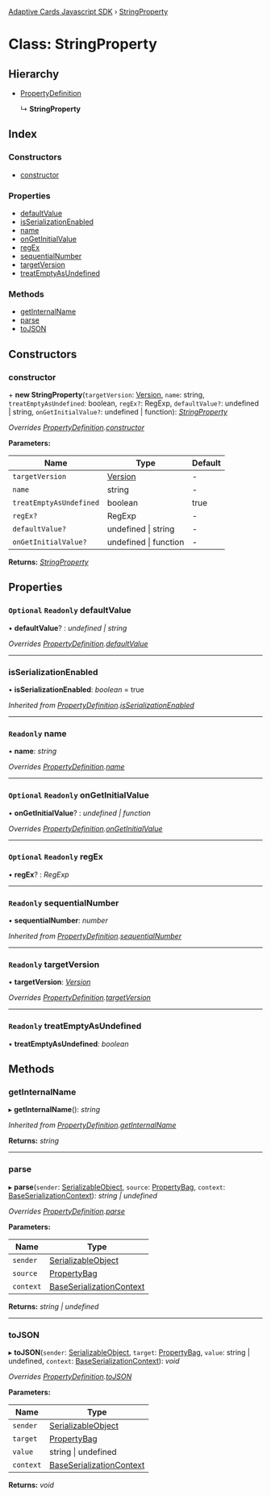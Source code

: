 [Adaptive Cards Javascript SDK](../README.md) › [StringProperty](stringproperty.md)

# Class: StringProperty

## Hierarchy

* [PropertyDefinition](propertydefinition.md)

  ↳ **StringProperty**

## Index

### Constructors

* [constructor](stringproperty.md#constructor)

### Properties

* [defaultValue](stringproperty.md#optional-readonly-defaultvalue)
* [isSerializationEnabled](stringproperty.md#isserializationenabled)
* [name](stringproperty.md#readonly-name)
* [onGetInitialValue](stringproperty.md#optional-readonly-ongetinitialvalue)
* [regEx](stringproperty.md#optional-readonly-regex)
* [sequentialNumber](stringproperty.md#readonly-sequentialnumber)
* [targetVersion](stringproperty.md#readonly-targetversion)
* [treatEmptyAsUndefined](stringproperty.md#readonly-treatemptyasundefined)

### Methods

* [getInternalName](stringproperty.md#getinternalname)
* [parse](stringproperty.md#parse)
* [toJSON](stringproperty.md#tojson)

## Constructors

###  constructor

\+ **new StringProperty**(`targetVersion`: [Version](version.md), `name`: string, `treatEmptyAsUndefined`: boolean, `regEx?`: RegExp, `defaultValue?`: undefined | string, `onGetInitialValue?`: undefined | function): *[StringProperty](stringproperty.md)*

*Overrides [PropertyDefinition](propertydefinition.md).[constructor](propertydefinition.md#constructor)*

**Parameters:**

Name | Type | Default |
------ | ------ | ------ |
`targetVersion` | [Version](version.md) | - |
`name` | string | - |
`treatEmptyAsUndefined` | boolean | true |
`regEx?` | RegExp | - |
`defaultValue?` | undefined &#124; string | - |
`onGetInitialValue?` | undefined &#124; function | - |

**Returns:** *[StringProperty](stringproperty.md)*

## Properties

### `Optional` `Readonly` defaultValue

• **defaultValue**? : *undefined | string*

*Overrides [PropertyDefinition](propertydefinition.md).[defaultValue](propertydefinition.md#optional-readonly-defaultvalue)*

___

###  isSerializationEnabled

• **isSerializationEnabled**: *boolean* = true

*Inherited from [PropertyDefinition](propertydefinition.md).[isSerializationEnabled](propertydefinition.md#isserializationenabled)*

___

### `Readonly` name

• **name**: *string*

*Overrides [PropertyDefinition](propertydefinition.md).[name](propertydefinition.md#readonly-name)*

___

### `Optional` `Readonly` onGetInitialValue

• **onGetInitialValue**? : *undefined | function*

*Overrides [PropertyDefinition](propertydefinition.md).[onGetInitialValue](propertydefinition.md#optional-readonly-ongetinitialvalue)*

___

### `Optional` `Readonly` regEx

• **regEx**? : *RegExp*

___

### `Readonly` sequentialNumber

• **sequentialNumber**: *number*

*Inherited from [PropertyDefinition](propertydefinition.md).[sequentialNumber](propertydefinition.md#readonly-sequentialnumber)*

___

### `Readonly` targetVersion

• **targetVersion**: *[Version](version.md)*

*Overrides [PropertyDefinition](propertydefinition.md).[targetVersion](propertydefinition.md#readonly-targetversion)*

___

### `Readonly` treatEmptyAsUndefined

• **treatEmptyAsUndefined**: *boolean*

## Methods

###  getInternalName

▸ **getInternalName**(): *string*

*Inherited from [PropertyDefinition](propertydefinition.md).[getInternalName](propertydefinition.md#getinternalname)*

**Returns:** *string*

___

###  parse

▸ **parse**(`sender`: [SerializableObject](serializableobject.md), `source`: [PropertyBag](../README.md#propertybag), `context`: [BaseSerializationContext](baseserializationcontext.md)): *string | undefined*

*Overrides [PropertyDefinition](propertydefinition.md).[parse](propertydefinition.md#parse)*

**Parameters:**

Name | Type |
------ | ------ |
`sender` | [SerializableObject](serializableobject.md) |
`source` | [PropertyBag](../README.md#propertybag) |
`context` | [BaseSerializationContext](baseserializationcontext.md) |

**Returns:** *string | undefined*

___

###  toJSON

▸ **toJSON**(`sender`: [SerializableObject](serializableobject.md), `target`: [PropertyBag](../README.md#propertybag), `value`: string | undefined, `context`: [BaseSerializationContext](baseserializationcontext.md)): *void*

*Overrides [PropertyDefinition](propertydefinition.md).[toJSON](propertydefinition.md#tojson)*

**Parameters:**

Name | Type |
------ | ------ |
`sender` | [SerializableObject](serializableobject.md) |
`target` | [PropertyBag](../README.md#propertybag) |
`value` | string &#124; undefined |
`context` | [BaseSerializationContext](baseserializationcontext.md) |

**Returns:** *void*
